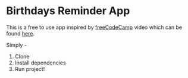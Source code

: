 # Birthdays Reminder App

This is a free to use app inspired by [freeCodeCamp](https://freeCodeCamp.org) video which can be found [here](https://www.youtube.com/watch?v=a_7Z7C_JCyo&t=5268s).

Simply - 
1. Clone
2. Install dependencies
3. Run project!
